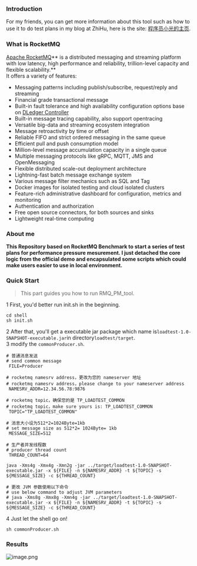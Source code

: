 <a name="pmFVo"></a>
### Introduction
For my friends, you can get more information about this tool such as how to use it to do test plans in my blog at ZhiHu, here is the site: [程序员小光的主页](https://www.zhihu.com/people/dongyaoo_HIT).
<a name="R12Hj"></a>
### What is RocketMQ
[Apache RocketMQ](https://rocketmq.apache.org/)** is a distributed messaging and streaming platform with low latency, high performance and reliability, trillion-level capacity and flexible scalability.**<br />It offers a variety of features:

- Messaging patterns including publish/subscribe, request/reply and streaming
- Financial grade transactional message
- Built-in fault tolerance and high availability configuration options base on [DLedger Controller](https://github.com/apache/rocketmq/blob/develop/docs/en/controller/quick_start.md)
- Built-in message tracing capability, also support opentracing
- Versatile big-data and streaming ecosystem integration
- Message retroactivity by time or offset
- Reliable FIFO and strict ordered messaging in the same queue
- Efficient pull and push consumption model
- Million-level message accumulation capacity in a single queue
- Multiple messaging protocols like gRPC, MQTT, JMS and OpenMessaging
- Flexible distributed scale-out deployment architecture
- Lightning-fast batch message exchange system
- Various message filter mechanics such as SQL and Tag
- Docker images for isolated testing and cloud isolated clusters
- Feature-rich administrative dashboard for configuration, metrics and monitoring
- Authentication and authorization
- Free open source connectors, for both sources and sinks
- Lightweight real-time computing
  <a name="P3cA6"></a>
### About me
**This Repository based on RocketMQ Benchmark to start a series of test plans for performance pressure mesurement. I just detached the core logic from the official demo and encapsulated some scripts which could make users easier to use in local environment.**
<a name="eivF3"></a>
### Quick Start
> This part guides you how to run RMQ_PM_tool.

1  First, you'd better run init.sh in the beginning.
```shell
cd shell
sh init.sh
```
2  After that, you'll get a executable jar package which name is`loadtest-1.0-SNAPSHOT-executable.jar`in directory`loadtest/target`.<br />3  modify the `commonProducer.sh`.
```shell
# 普通消息发送
# send common message
 FILE=Producer

# rocketmq namesrv address，更改为您的 nameserver 地址
# rocketmq namesrv address，please change to your nameserver address
 NAMESRV_ADDR=12.34.56.78:9876

# rocketmq topic，确保您的是 TP_LOADTEST_COMMON
# rocketmq topic，make sure yours is: TP_LOADTEST_COMMON
 TOPIC="TP_LOADTEST_COMMON"

# 消息大小设为512*2=1024Byte=1kb
# set message size as 512*2= 1024Byte= 1kb
 MESSAGE_SIZE=512

# 生产者并发线程数
# producer thread count
 THREAD_COUNT=64

java -Xms4g -Xmx4g -Xmn2g -jar ../target/loadtest-1.0-SNAPSHOT-executable.jar -x ${FILE} -n ${NAMESRV_ADDR} -t ${TOPIC} -s ${MESSAGE_SIZE} -c ${THREAD_COUNT}

# 更改 JVM 参数使用以下命令
# use below command to adjust JVM parameters
# java -Xms8g -Xmx8g -Xmn4g -jar ../target/loadtest-1.0-SNAPSHOT-executable.jar -x ${FILE} -n ${NAMESRV_ADDR} -t ${TOPIC} -s ${MESSAGE_SIZE} -c ${THREAD_COUNT}
```
4 Just let the shell go on!
```shell
sh commonProducer.sh
```
<a name="hyYew"></a>
### Results
![image.png](https://intranetproxy.alipay.com/skylark/lark/0/2023/png/25856461/1678363510775-f28aa161-2995-48fa-afbe-51f5c8fb1eb7.png#clientId=ua5ada232-4322-4&from=paste&height=111&id=uac26e3b0&name=image.png&originHeight=221&originWidth=1500&originalType=binary&ratio=2&rotation=0&showTitle=false&size=241798&status=done&style=none&taskId=uba7b7837-084c-46f8-8e6d-0b1a2277bd2&title=&width=750)
